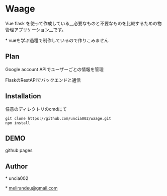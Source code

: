 

# Waage

Vue flask を使って作成している__必要なものと不要なものを比較するための物管理アプリケーション__です。

\* vueを学ぶ過程で制作しているので作りこみません

## Plan

Google account APIでユーザーごとの情報を管理

FlaskのRestAPIでバックエンドと通信

## Installation

任意のディレクトリのcmdにて

```
git clone https://github.com/uncia002/waage.git
npm install 
```

## DEMO

github pages


## Author

\* uncia002

\* melirandeu@gmail.com



